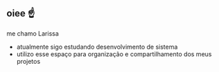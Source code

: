 ## oiee ☝️

me chamo Larissa 

- atualmente sigo estudando desenvolvimento de sistema 
- utilizo esse espaço para organização e compartilhamento dos meus projetos
